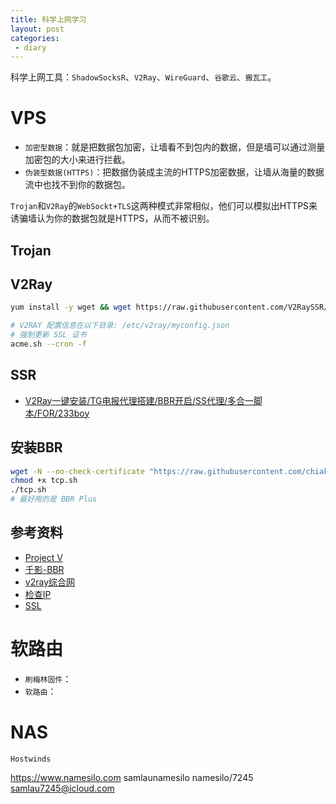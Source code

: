 ```yaml
---
title: 科学上网学习
layout: post
categories:
 - diary
---
```


科学上网工具：`ShadowSocksR`、`V2Ray`、`WireGuard`、`谷歌云`、`搬瓦工`。


# VPS

* `加密型数据`：就是把数据包加密，让墙看不到包内的数据，但是墙可以通过测量加密包的大小来进行拦截。
* `伪装型数据(HTTPS)`：把数据伪装成主流的HTTPS加密数据，让墙从海量的数据流中也找不到你的数据包。

`Trojan`和`V2Ray`的`WebSockt+TLS`这两种模式非常相似，他们可以模拟出HTTPS来诱骗墙认为你的数据包就是HTTPS，从而不被识别。

## Trojan

## V2Ray

```sh
yum install -y wget && wget https://raw.githubusercontent.com/V2RaySSR/V2RaySSR/master/v2ray_ws_tls_wp.sh && chmod +x v2ray_ws_tls_wp.sh && ./v2ray_ws_tls_wp.sh

# V2RAY 配置信息在以下目录: /etc/v2ray/myconfig.json
# 强制更新 SSL 证书
acme.sh --cron -f
```

## SSR

* [V2Ray一键安装/TG电报代理搭建/BBR开启/SS代理/多合一脚本/FOR/233boy](https://www.v2rayssr.com/233v2ray.html)

## 安装BBR

```sh
wget -N --no-check-certificate "https://raw.githubusercontent.com/chiakge/Linux-NetSpeed/master/tcp.sh"
chmod +x tcp.sh
./tcp.sh
# 最好用的是 BBR Plus
```

## 参考资料

* [Project V](https://v2ray.com/)
* [千影-BBR](https://www.94ish.me/)
* [v2ray综合网](https://www.v2rayssr.com/)
* [检查IP](https://www.vps234.com/ipchecker/)
* [SSL](https://www.v2rayssr.com/v2raywstls.html)

# 软路由
* `刷梅林固件`：
* `软路由`：

# NAS



`Hostwinds`





https://www.namesilo.com samlaunamesilo namesilo/7245
samlau7245@icloud.com